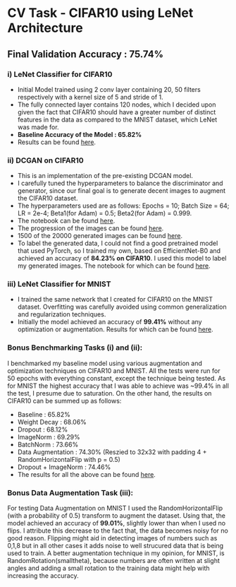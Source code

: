 # CV Task - CIFAR10 using LeNet Architecture

## Final Validation Accuracy : 75.74%


### i) LeNet Classifier for CIFAR10
  * Initial Model trained using 2 conv layer containing 20, 50 filters respectively with a kernel size of 5 and stride of 1.
  * The fully connected layer contains 120 nodes, which I decided upon given the fact that CIFAR10 should have a greater number of distinct features in the data as compared to the MNIST dataset, which LeNet was made for.
  * **Baseline Accuracy of the Model : 65.82%**
  * Results can be found [here](https://github.com/DevChuriwala/FuzzyAdventure/blob/master/LeNet%20CV/Benchmarking%20Results/Baseline.png).

### ii) DCGAN on  CIFAR10
  * This is an implementation of the pre-existing DCGAN model.
  * I carefully tuned the hyperparameters to balance the discriminator and generator, since our final goal is to generate decent images to augment the CIFAR10 dataset.
  * The hyperparameters used are as follows: Epochs = 10; Batch Size = 64; LR = 2e-4; Beta1(for Adam) = 0.5; Beta2(for Adam) = 0.999.
  * The notebook can be found [here](https://github.com/DevChuriwala/FuzzyAdventure/blob/master/LeNet%20CV/DCGAN.ipynb).
  * The progression of the images can be found [here](https://github.com/DevChuriwala/FuzzyAdventure/tree/master/LeNet%20CV/GAN%20Images).
  * 1500 of the 20000 generated images can be found [here](https://github.com/DevChuriwala/FuzzyAdventure/blob/master/LeNet%20CV/Data.zip).
  * To label the generated data, I could not find a good pretrained model that used PyTorch, so I trained my own, based on EfficientNet-B0 and achieved an accuracy of **84.23% on CIFAR10**. I used this model to label my generated images. The notebook for which can be found [here](https://github.com/DevChuriwala/FuzzyAdventure/blob/master/LeNet%20CV/EfNetB0_CIFAR10.ipynb).
  
### iii) LeNet Classifier for MNIST
  * I trained the same network that I created for CIFAR10 on the MNIST dataset. Overfitting was carefully avoided using common generalization and regularization techniques.
  * Initially the model achieved an accuracy of **99.41%** without any optimization or augmentation. Results for which can be found [here](https://github.com/DevChuriwala/FuzzyAdventure/blob/master/LeNet%20CV/Benchmarking%20Results/MNIST_OG.png).
  
  
### Bonus Benchmarking Tasks (i) and (ii):
I benchmarked my baseline model using various augmentation and optimization techniques on CIFAR10 and MNIST. All the tests were run for 50 epochs with everything constant, except the technique being tested. As for MNIST the highest accuracy that I was able to achieve was ~99.4% in all the test, I presume due to saturation. On the other hand, the results on CIFAR10 can be summed up as follows:
  * Baseline            : 65.82%
  * Weight Decay        : 68.06%
  * Dropout             : 68.12%
  * ImageNorm           : 69.29%
  * BatchNorm           : 73.66%
  * Data Augmentation   : 74.30% (Reszied to 32x32 with padding 4 + RandomHorizontalFlip with p = 0.5)
  * Dropout + ImageNorm : 74.46%
  * The results for all the above can be found [here](https://github.com/DevChuriwala/FuzzyAdventure/tree/master/LeNet%20CV/Benchmarking%20Results).
  
### Bonus Data Augmentation Task (iii):
For testing Data Augmentation on MNIST I used the RandomHorizontalFlip (with a probability of 0.5) transform to augment the dataset. Using that, the model achieved an accuracy of **99.01%**, slightly lower than when I used no flips. I attribute this decrease to the fact that, the data becomes noisy for no good reason. Flipping might aid in detecting images of numbers such as 0,1,8 but in all other cases it adds noise to well strucured data that is being used to train. A better augmentation technique in my opinion, for MNIST, is RandomRotation(smalltheta), because numbers are often written at slight angles and adding a small rotation to the training data might help with increasing the accuracy.
  
  
  
